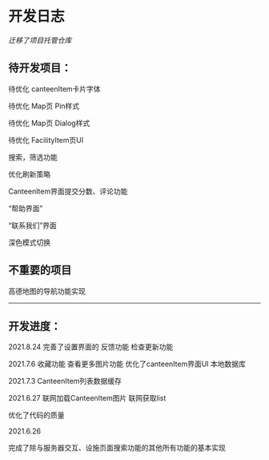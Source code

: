 # 开发日志
*迁移了项目托管仓库*

## 待开发项目：

待优化 canteenItem卡片字体

待优化 Map页 Pin样式

待优化 Map页 Dialog样式

待优化 FacilityItem页UI

搜索，筛选功能

优化刷新策略

CanteenItem界面提交分数、评论功能

“帮助界面”

“联系我们”界面

深色模式切换

## 不重要的项目

高德地图的导航功能实现

****

## 开发进度：

2021.8.24
完善了设置界面的
反馈功能
检查更新功能

2021.7.6
收藏功能
查看更多图片功能
优化了canteenItem界面UI
本地数据库

2021.7.3
CanteenItem列表数据缓存

2021.6.27
联网加载CanteenItem图片
联网获取list

优化了代码的质量

2021.6.26

完成了除与服务器交互、设施页面搜索功能的其他所有功能的基本实现
